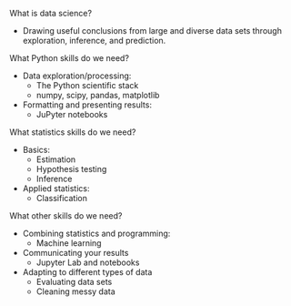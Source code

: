 What is data science?

* Drawing useful conclusions from large and diverse data sets through exploration, inference, and prediction.

What Python skills do we need?

* Data exploration/processing:
  * The Python scientific stack
  * numpy, scipy, pandas, matplotlib
* Formatting and presenting results:
  * JuPyter notebooks

What statistics skills do we need?

* Basics:
  * Estimation
  * Hypothesis testing
  * Inference
* Applied statistics:
  * Classification

What other skills do we need?

* Combining statistics and programming:
  * Machine learning
* Communicating your results
  * Jupyter Lab and notebooks
* Adapting to different types of data
  * Evaluating data sets
  * Cleaning messy data